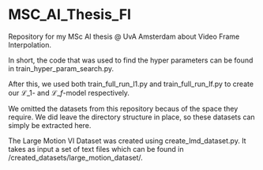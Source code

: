 # MSC_AI_Thesis_FI

Repository for my MSc AI thesis @ UvA Amsterdam about Video Frame Interpolation.


In short, the code that was used to find the hyper parameters can be found in  train_hyper_param_search.py.

After this, we used both train_full_run_l1.py and train_full_run_lf.py to create our $\mathcal{L}\_1$- and $\mathcal{L}\_f$-model respectively.

We omitted the datasets from this repository becaus of the space they require. We did leave the directory structure in place, so these datasets can simply be extracted here.

The Large Motion VI Dataset was created using create_lmd_dataset.py. It takes as input a set of text files which can be found in /created_datasets/large_motion_dataset/.
